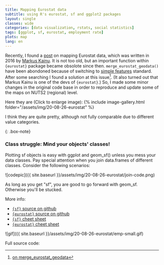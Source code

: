 ```yaml
---
title: Mapping Eurostat data 
subtitle: using R's eurostat, sf and ggplot2 packages
layout: single
classes: wide
categories: [data visualization, rstats, social statistics]
tags: [ggplot, sf, eurostat, employment rate]
plots: map
lang: en
---
```


Recently, I found a [post](https://rpubs.com/muuankarski/210495) on mapping Eurostat data, which was written in 2016 by [Markus Kainu](https://github.com/muuankarski). It is not too old, but an important function within `{eurostat}` package became obsolote since then. `merge_eurostat_geodata()` have been abondoned because of switching to [simple features](https://r-spatial.github.io/sf/articles/sf1.html) standard. After some searching I found a solution at this issue[^issue]. (It also turned out that Markus Kainu is one of the devs of `{eurostat}`.) So, I made some minor changes in the original code base in order to reproduce and update some of the maps on NUTS2 (regional) level. 

Here they are (Click to enlarge image):
{% include image-gallery.html folder="/assets/img/20-08-26-eurostat" %}

I think they are quite pretty, although not fully comparable due to different value categories.

{: .box-note}
### Class struggle: Mind your objects' classes!

Plotting sf objects is easy with ggplot and geom_sf() unless you mess your data classes.
Pay special attention when you join data.frames of different classes. Consider the following scenarios: 

![codepic]({{ site.baseurl }}/assets/img/20-08-26-eurostat/join-code.png)



As long as you get "sf", you are good to go forward with geom_sf. Otherwise you'll be stucked.


More info:

 - [`{sf}` source on github](https://github.com/r-spatial/sf)
 - [`{eurostat}` source on github](https://github.com/rOpenGov/eurostat)
 - [`{sf}` cheet sheet](https://github.com/rstudio/cheatsheets/blob/master/sf.pdf)
 - [`{eurostat}` cheet sheet](https://raw.githubusercontent.com/rstudio/cheatsheets/master/eurostat.pdf)
 
 [^issue]: [on merge_eurostat_geodata](https://github.com/rOpenGov/eurostat/issues/146)

![gif]({{ site.baseurl }}/assets/img/20-08-26-eurostat/emp-small.gif)

Full source code:

<script src="https://gist.github.com/ZGFabian/2171e506ac444aeb7ed3edb80fe97574.js"></script>

